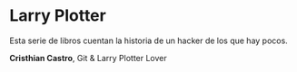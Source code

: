 # Larry Plotter

Esta serie de libros cuentan la historia de un hacker de los que hay pocos.

**Cristhian Castro**, Git & Larry Plotter Lover